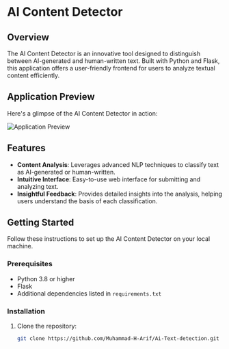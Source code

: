 # AI Content Detector

## Overview
The AI Content Detector is an innovative tool designed to distinguish between AI-generated and human-written text. Built with Python and Flask, this application offers a user-friendly frontend for users to analyze textual content efficiently.

## Application Preview
Here's a glimpse of the AI Content Detector in action:

![Application Preview](https://github.com/Muhammad-H-Arif/Ai-Text-detection/assets/135187401/d803a271-f85b-498b-9ac2-0206c0566465)

## Features
- **Content Analysis**: Leverages advanced NLP techniques to classify text as AI-generated or human-written.
- **Intuitive Interface**: Easy-to-use web interface for submitting and analyzing text.
- **Insightful Feedback**: Provides detailed insights into the analysis, helping users understand the basis of each classification.

## Getting Started
Follow these instructions to set up the AI Content Detector on your local machine.

### Prerequisites
- Python 3.8 or higher
- Flask
- Additional dependencies listed in `requirements.txt`

### Installation
1. Clone the repository:
   ```sh
   git clone https://github.com/Muhammad-H-Arif/Ai-Text-detection.git
